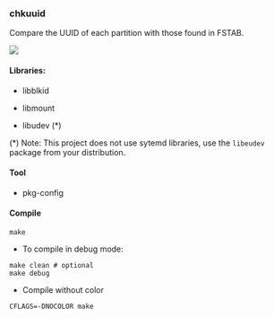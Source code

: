 ### chkuuid ###

Compare the UUID of each partition with those found in FSTAB.


<img src="https://git.disroot.org/daltomi/chkuuid/raw/branch/master/screenshot/scr0.png"/>

#### Libraries:

- libblkid

- libmount

- libudev (*)

(*) Note: This project does not use sytemd libraries, use the `libeudev` package from your distribution.

#### Tool

- pkg-config


#### Compile

```
make

```

- To compile in debug mode:

```
make clean # optional
make debug
```

- Compile without color

```
CFLAGS=-DNOCOLOR make

```
